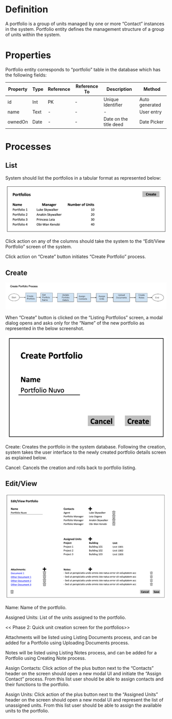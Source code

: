 # Definition
A portfolio is a group of units managed by one or more “Contact” instances in the system. Portfolio entity defines the management structure of a group of units within the system. 

# Properties

Portfolio entity corresponds to “portfolio” table in the database which has the following fields:

| Property  | Type   | Reference | Reference To | Description | Method
| ------    | ------ | ------    | ------       | ------      | ------
id|Int|PK|-|Unique Identifier|Auto generated
name|Text|-|-|-|User entry
ownedOn|Date|-|-|Date on the title deed|Date Picker

# Processes

## List

System should list the portfolios in a tabular format as represented below:

![image](uploads/7449d434821c249555e911cce397e27e/image.png)

Click action on any of the columns should take the system to the “Edit/View Portfolio” screen of the system.

Click action on “Create” button initiates “Create Portfolio” process.

## Create

![image](uploads/09e25abbad29ac60075bc60db553e66e/image.png)

When “Create” button is clicked on the “Listing Portfolios” screen, a modal dialog opens and asks only for the “Name” of the new portfolio as represented in the below screenshot. 

![image](uploads/42362b825faa21d465ff6c713d91ede1/image.png)

Create: Creates the portfolio in the system database. Following the creation, system takes the user interface to the newly created portfolio details screen as explained below.

Cancel: Cancels the creation and rolls back to portfolio listing.

## Edit/View

![image](uploads/12d0d50522afe3fb3cfe35127334c9c2/image.png)

Name: Name of the portfolio.

Assigned Units: List of the units assigned to the portfolio.

<<<TODO> Phase 2: Quick unit creation screen for the portfolios>>

Attachments will be listed using Listing Documents process, and can be added for a Portfolio using Uploading Documents process.

Notes will be listed using Listing Notes process, and can be added for a Portfolio using Creating Note process.

Assign Contacts: Click action of the plus button next to the “Contacts” header on the screen should open a new modal UI and initiate the “Assign Contact” process. From this list user should be able to assign contacts and their functions to the portfolio. 

Assign Units: Click action of the plus button next to the “Assigned Units” header on the screen should open a new modal UI and represent the list of unassigned units. From this list user should be able to assign the available units to the portfolio.
